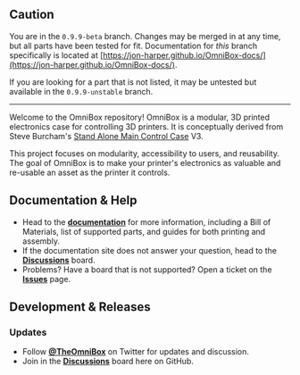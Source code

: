 ## Caution

You are in the `0.9.9-beta` branch. Changes may be merged in at any time, but all parts have been tested for fit. Documentation for *this* branch specifically is located at [https://jon-harper.github.io/OmniBox-docs/](https://jon-harper.github.io/OmniBox-docs/).

If you are looking for a part that is not listed, it may be untested but available in the `0.9.9-unstable` branch.

-----

Welcome to the OmniBox repository! OmniBox is a modular, 3D printed electronics case for controlling 3D printers. It is conceptually derived from Steve Burcham's [Stand Alone Main Control Case](https://www.thingiverse.com/thing:3999751) V3.

This project focuses on modularity, accessibility to users, and reusability. The goal of OmniBox is to make your printer's electronics as valuable and re-usable an asset as the printer it controls.

## Documentation & Help

- Head to the **[documentation](https://jon-harper.github.io/OmniBox)** for more information, including a Bill of Materials, list of supported parts, and guides for both printing and assembly.
- If the documentation site does not answer your question, head to the **[Discussions](https://github.com/jon-harper/OmniBox/discussions)** board.
- Problems? Have a board that is not supported? Open a ticket on the **[Issues](https://github.com/jon-harper/OmniBox/issues)** page.

## Development & Releases

### Updates

- Follow **[@TheOmniBox](https://twitter.com/TheOmniBox)** on Twitter for updates and discussion.
- Join in the **[Discussions](https://github.com/jon-harper/OmniBox/discussions)** board here on GitHub.
